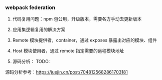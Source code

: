 ### webpack federation

1. 代码复用问题：npm 包公用，升级版本，需要各方手动去更新版本
2. 应用集逻辑复用的解决方案

  1. Remote 模块提供者，container，通过 exposes 暴露出对应的模块、组件
  2. Host 模块使用者，通过 remote 指定需要的远程模块地址

3. 源码分析： TODO:

源码分析参考：https://juejin.cn/post/7048125682861703181